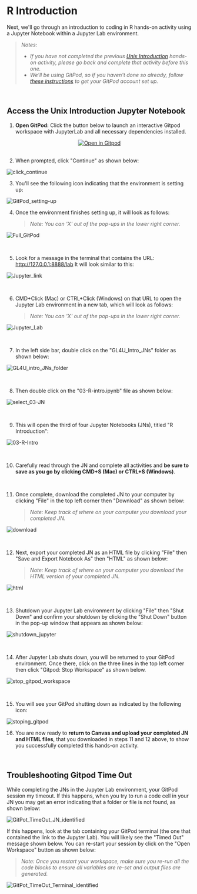 # R Introduction 

Next, we'll go through an introduction to coding in R hands-on activity using a Jupyter Notebook within a Jupyter Lab environment.  
> _Notes:_
> - _If you have not completed the previous [Unix Introduction](Access_Unix_JN.md) hands-on activity, please go back and complete that activity before this one._
> - _We'll be using GitPod, so if you haven't done so already, follow [these instructions](GitPod_Instructions.md) to get your GitPod account set up._  

<br>

## Access the Unix Introduction Jupyter Notebook

1. **Open GitPod:** Click the button below to launch an interactive Gitpod workspace with JupyterLab and all necessary dependencies installed.
   
<div align="center">
    <a href="https://gitpod.io/#https://github.com/nasa/GeneLab-Training/tree/GL4U_Intro_2024">
        <img src="https://gitpod.io/button/open-in-gitpod.svg" alt="Open in Gitpod">
    </a>
</div>

<br>

2. When prompted, click "Continue" as shown below:  

![click_continue](https://github.com/user-attachments/assets/7e6a8e96-fc5a-48dc-af4e-2db6fa0330fd)

  
3. You'll see the following icon indicating that the environment is setting up:  

![GitPod_setting-up](https://github.com/user-attachments/assets/cc107d6f-d07b-412e-aaf3-96933e63b797)

   
4. Once the environment finishes setting up, it will look as follows:
   > _Note: You can 'X' out of the pop-ups in the lower right corner._  

![Full_GitPod](https://github.com/user-attachments/assets/861e7f8b-0a67-4e36-888b-a7417711601a)

<br>
   
5. Look for a message in the terminal that contains the URL: http://127.0.0.1:8888/lab
   It will look similar to this:  

![Jupyter_link](https://github.com/user-attachments/assets/d5d82272-123f-42c4-981f-e3cdefacf42e)

<br>

6. CMD+Click (Mac) or CTRL+Click (Windows) on that URL to open the Jupyter Lab environment in a new tab, which will look as follows:  
   > _Note: You can 'X' out of the pop-ups in the lower right corner._  

![Jupyter_Lab](https://github.com/user-attachments/assets/32a02d3f-9495-4eea-90ba-f3bb6004a092)

<br>

7. In the left side bar, double click on the "GL4U_Intro_JNs" folder as shown below:  

![GL4U_intro_JNs_folder](https://github.com/user-attachments/assets/9eef705a-d826-47f7-bd07-a5af13d3a915)

<br>

8. Then double click on the "03-R-intro.ipynb" file as shown below:  

![select_03-JN](https://github.com/user-attachments/assets/eec388bb-9890-459c-8135-25792934c8fe)


<br>

9. This will open the third of four Jupyter Notebooks (JNs), titled "R Introduction":  

![03-R-Intro](https://github.com/user-attachments/assets/547ea5a8-9a76-45c5-8e17-e0c37dfdd101)


<br>

10. Carefully read through the JN and complete all activities and **be sure to save as you go by clicking CMD+S (Mac) or CTRL+S (Windows)**.

<br>

11. Once complete, download the completed JN to your computer by clicking "File" in the top left corner then "Download" as shown below:
    > _Note: Keep track of where on your computer you download your completed JN._  

![download](https://github.com/user-attachments/assets/0f73c1e1-3195-4365-ada9-b3a3b60b1bb5)

<br>

12. Next, export your completed JN as an HTML file by clicking "File" then "Save and Export Notebook As" then "HTML" as shown below:  
    > _Note: Keep track of where on your computer you download the HTML version of your completed JN._

![html](https://github.com/user-attachments/assets/f3a7a0ee-c4c7-45f4-a204-b23ca30553a7)

<br>

13. Shutdown your Jupyter Lab environment by clicking "File" then "Shut Down" and confirm your shutdown by clicking the "Shut Down" button in the pop-up window that appears as shown below:  

![shutdown_jupyter](https://github.com/user-attachments/assets/32cc3cb3-1af5-424e-9c13-2aab08bad6d3)

<br>

14. After Jupyter Lab shuts down, you will be returned to your GitPod environment. Once there, click on the three lines in the top left corner then click "Gitpod: Stop Workspace" as shown below.  

![stop_gitpod_workspace](https://github.com/user-attachments/assets/e855aaa0-b288-414b-b6b6-1e21c1ffa00a)

<br>

15. You will see your GitPod shutting down as indicated by the following icon:  

![stoping_gitpod](https://github.com/user-attachments/assets/b206ba30-32e3-4d20-bffd-dbcf5daa9cdf)


16. You are now ready to **return to Canvas and upload your completed JN and HTML files**, that you downloaded in steps 11 and 12 above, to show you successfully completed this hands-on activity.

<br>

## Troubleshooting Gitpod Time Out 

While completing the JNs in the Jupyter Lab environment, your GitPod session my timeout. If this happens, when you try to run a code cell in your JN you may get an error indicating that a folder or file is not found, as shown below:

![GitPot_TimeOut_JN_identified](https://github.com/user-attachments/assets/9a72cba3-64c6-4b54-bc9a-f9b5e635ecf7)

If this happens, look at the tab containing your GitPod terminal (the one that contained the link to the Jupyter Lab). You will likely see the "Timed Out" message shown below. You can re-start your session by click on the "Open Workspace" button as shown below:
> _Note: Once you restart your workspace, make sure you re-run all the code blocks to ensure all variables are re-set and output files are generated._

![GitPot_TimeOut_Terminal_identified](https://github.com/user-attachments/assets/91b2d26c-582c-415c-8e86-e52c2681f594) 
